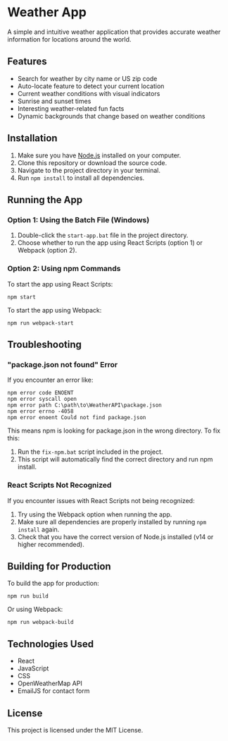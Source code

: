 # Weather App

A simple and intuitive weather application that provides accurate weather information for locations around the world.

## Features

- Search for weather by city name or US zip code
- Auto-locate feature to detect your current location
- Current weather conditions with visual indicators
- Sunrise and sunset times
- Interesting weather-related fun facts
- Dynamic backgrounds that change based on weather conditions

## Installation

1. Make sure you have [Node.js](https://nodejs.org/) installed on your computer.
2. Clone this repository or download the source code.
3. Navigate to the project directory in your terminal.
4. Run `npm install` to install all dependencies.

## Running the App

### Option 1: Using the Batch File (Windows)

1. Double-click the `start-app.bat` file in the project directory.
2. Choose whether to run the app using React Scripts (option 1) or Webpack (option 2).

### Option 2: Using npm Commands

To start the app using React Scripts:
```
npm start
```

To start the app using Webpack:
```
npm run webpack-start
```

## Troubleshooting

### "package.json not found" Error

If you encounter an error like:
```
npm error code ENOENT
npm error syscall open
npm error path C:\path\to\WeatherAPI\package.json
npm error errno -4058
npm error enoent Could not find package.json
```

This means npm is looking for package.json in the wrong directory. To fix this:

1. Run the `fix-npm.bat` script included in the project.
2. This script will automatically find the correct directory and run npm install.

### React Scripts Not Recognized

If you encounter issues with React Scripts not being recognized:

1. Try using the Webpack option when running the app.
2. Make sure all dependencies are properly installed by running `npm install` again.
3. Check that you have the correct version of Node.js installed (v14 or higher recommended).

## Building for Production

To build the app for production:

```
npm run build
```

Or using Webpack:

```
npm run webpack-build
```

## Technologies Used

- React
- JavaScript
- CSS
- OpenWeatherMap API
- EmailJS for contact form

## License

This project is licensed under the MIT License.
